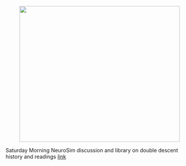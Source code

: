 <p align="center">
  <img width="430" height="364" src="https://user-images.githubusercontent.com/19001437/56056496-f65b6700-5d21-11e9-8ae9-bf4a6ee11c21.png"><BR>
</em></p>

Saturday Morning NeuroSim discussion and library on double descent history and readings [link](https://drive.google.com/open?id=1BXyac-vvn3My7MYtrLs8yXiQl7iApi2j)
